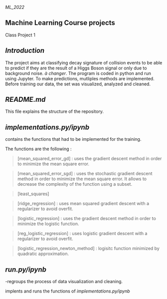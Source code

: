 _ML_2022_

## Machine Learning Course projects
Class Project 1

## _Introduction_
The project aims at classifying decay signature of collision events to be able to predict if they are the result of a Higgs Boson signal or only due to background noise. _à changer_. The program is coded in python and run using Jupyter.
To make predictions, mutliples methods are implemented.
Before training our data, the set was visualized, analyzed and cleaned. 

## _README.md_
This file explains the structure of the repository.

## _implementations.py/ipynb_
contains the functions that had to be implemented for the training.

The functions are the following :

>[mean_squared_error_gd] : uses the gradient descent method in order to minimize the mean square error. 

>[mean_squared_error_sgd] : uses the stochastic gradient descent method in order to minimize the mean square error. It allows to decrease the complexity of the function using a subset. 

>[least_squares]

>[ridge_regression] : uses mean squared gradient descent with a regularizer to avoid overfit.

>[logistic_regression] : uses the gradient descent method in order to minimize the logistic function.

>[reg_logistic_regression] : uses logistic gradient descent with a regularizer to avoid overfit.

>[logistic_regression_newton_method] : logisitc function minimized by quadratic approximation.


## _run.py/ipynb_
-regroups the process of data visualization and cleaning.

implents and runs the functions of _implementations.py/ipynb_  


